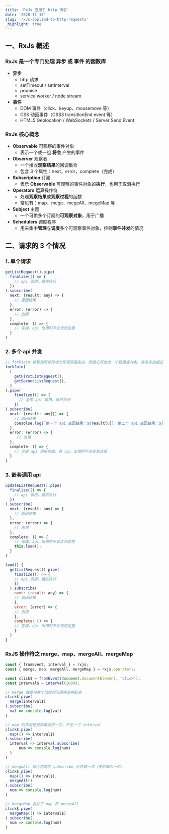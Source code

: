 ```yaml
---
title: 'RxJs 应用于 http 请求'
date: '2020-11-15'
slug: 'rxJs-applied-to-http-requests'
_highlight: true
---
```


## 一、RxJs 概述

### RxJs 是一个专门处理 **异步** 或 **事件** 的函数库

- **异步**
  - http 请求
  - setTimeout / setInterval
  - promise
  - service worker / node stream
- **事件**
  - DOM 事件（click、keyup、mousemove 等）
  - CSS 动画事件（CSS3 transitionEnd event 等）
  - HTML5 Geolocation / WebSockets / Server Send Event

### RxJs 核心概念

- **Observable** 可观察的事件对象
  - 表示一个或一组 **将会** 产生的事件
- **Observer** 观察者
  - 一个接收**观察结果**的回调集合
  - 包含 3 个属性：next，error，complete（完成）
- **Subscription** 订阅
  - 表示 **Observable** 可观察的事件对象的**执行**，也用于取消执行
- **Operators** 运算操作符
  - 处理**观察结果**或**观察过程**的函数
  - 常见有：map、mege、megeAll、megeMap 等
- **Subject** 主题
  - 一个可供多个订阅的**可观察对象**，用于广播
- **Schedulers** 调度程序
  - 用来集中**管理**与**调度**多个可观察事件对象，控制**事件并发**的情况

## 二、请求的 3 个情况

### 1. 单个请求

```javascript
getListRequest().pipe(
  finalize(() => {
    // api 调用，最终执行
  })
).subscribe(
  next: (result: any) => {
    // 返回结果
  },
  error: (error) => {
    // 出错
  },
  complete: () => {
    // 完成，api 出错时不会走到这里
  }
)
```

### 2. 多个 api 并发

```javascript
// forkJoin 将等待所有传递的可观测值完成，然后它将发出一个数组或对象，具有来自相应可观测值的最后一个值
forkJoin(
  [
    getFirstListRequest(),
    getSecondListRequest(),
  ]
).pipe(
    finalize(() => {
      // 全部 api 调用，最终执行
    })
).subscribe(
  next: (result: any[]) => {
    // 返回结果
    consolse.log(`第一个 api 返回结果：${result[0]}，第二个 api 返回结果：${result[1]}`);
  },
  error: (error) => {
     // 出错
  },
  complete: () => {
    // 全部 api 调用完成，有 api 出错时不会走到这里
  }
)
```

### 3. 嵌套调用 api

```javascript
updateListRequest().pipe(
  finalize(() => {
    // api 调用，最终执行
  })
).subscribe(
  next: (result: any) => {
    // 返回结果
  },
  error: (error) => {
    // 出错
  },
  complete: () => {
    // 完成，api 出错时不会走到这里
    this.load();
  }
)

load() {
  getListRequest().pipe(
    finalize(() => {
    // api 调用，最终执行
    })
  ).subscribe(
    next: (result: any) => {
    // 返回结果
    },
    error: (error) => {
    // 出错
    },
    complete: () => {
    // 完成，api 出错时不会走到这里
    }
  )
}
```

### RxJS 操作符之 merge、map、mergeAll、mergeMap

```javascript
const { fromEvent, interval } = rxjs;
const { merge, map, mergeAll, mergeMap } = rxjs.operators;

const click$ = fromEvent(document.documentElement, 'click');
const interval$ = interval(1000);

// merge 就是将两个流按时间顺序合并起来
click$.pipe(
  merge(interval$)
).subscribe(
  val => console.log(val)
)

// map 的作用使鼠标每点击一次，产生一个 interval
click$.pipe(
  map(() => interval$)
).subscribe(
  interval => interval.subscribe(
      num => console.log(num)
  )
)

// mergeAll 将上述两次 subscribe 合并成一次（多阶降为一阶）
click$.pipe(
  map(() => interval$),
  mergeAll()
).subscribe(
  num => console.log(num)
)

// mergeMap 合并了 map 和 mergeAll
click$.pipe(
  mergeMap(() => interval$)
).subscribe(
  num => console.log(num)
)
```
